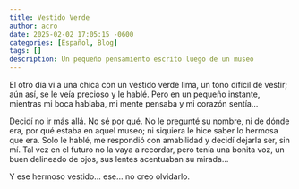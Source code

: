 ```yaml
---
title: Vestido Verde
author: acro
date: 2025-02-02 17:05:15 -0600
categories: [Español, Blog]
tags: []
description: Un pequeño pensamiento escrito luego de un museo
---
```

El otro día vi a una chica con un vestido verde lima, un tono difícil de vestir; aún así, se le veía precioso y le hablé. Pero en un pequeño instante, mientras mi boca hablaba, mi mente pensaba y mi corazón sentía...

Decidí no ir más allá. No sé por qué. No le pregunté su nombre, ni de dónde era, por qué estaba en aquel museo; ni siquiera le hice saber lo hermosa que era. Solo le hablé, me respondió con amabilidad y decidí dejarla ser, sin mí. Tal vez en el futuro no la vaya a recordar, pero tenía una bonita voz, un buen delineado de ojos, sus lentes acentuaban su mirada...

Y ese hermoso vestido...
ese... no creo olvidarlo.
